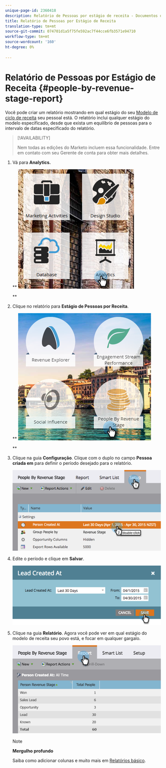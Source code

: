 ```yaml
---
unique-page-id: 2360418
description: Relatório de Pessoas por estágio de receita - Documentos do marketing - Documentação do produto
title: Relatório de Pessoas por Estágio de Receita
translation-type: tm+mt
source-git-commit: 074701d1a5f75fe592ac7f44cce6fb3571e94710
workflow-type: tm+mt
source-wordcount: '160'
ht-degree: 0%

---
```



# Relatório de Pessoas por Estágio de Receita {#people-by-revenue-stage-report}

Você pode criar um relatório mostrando em qual estágio do seu [Modelo de ciclo de receita](http://docs.marketo.com/display/docs/revenue+cycle+models) seu pessoal está. O relatório inclui qualquer estágio do modelo especificado, desde que exista um equilíbrio de pessoas para o intervalo de datas especificado do relatório.

>[!AVAILABILITY]
>
>
>Nem todas as edições do Marketo incluem essa funcionalidade. Entre em contato com seu Gerente de conta para obter mais detalhes.

1. Vá para **Analytics.**

   ** ![](assets/image2017-3-27-15-3a43-3a55.png)

   **

1. Clique no relatório para **Estágio de Pessoas por Receita**.

   ** ![](assets/image2017-3-27-15-3a46-3a27.png)

   **

1. Clique na guia **Configuração**. Clique com o duplo no campo **Pessoa criada em** para definir o período desejado para o relatório.

   ![](assets/image2017-3-28-8-3a6-3a23.png)

1. Edite o período e clique em **Salvar**.

   ![](assets/image2015-4-29-12-3a11-3a31.png)

1. Clique na guia **Relatório**. Agora você pode ver em qual estágio do modelo de receita seu povo está, e focar em qualquer gargalo.

   ![](assets/image2017-3-28-8-3a6-3a48.png)

   >[!NOTE]
   >
   >**Mergulho profundo**
   >
   >
   >Saiba como adicionar colunas e muito mais em [Relatórios básico](http://docs.marketo.com/display/docs/basic+reporting).

